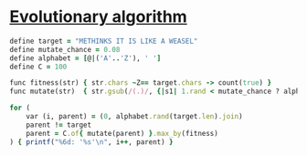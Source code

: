 [1]: http://rosettacode.org/wiki/Evolutionary_algorithm

# [Evolutionary algorithm][1]

```ruby
define target = "METHINKS IT IS LIKE A WEASEL"
define mutate_chance = 0.08
define alphabet = [@|('A'..'Z'), ' ']
define C = 100

func fitness(str) { str.chars ~Z== target.chars -> count(true) }
func mutate(str)  { str.gsub(/(.)/, {|s1| 1.rand < mutate_chance ? alphabet.pick : s1 }) }

for (
    var (i, parent) = (0, alphabet.rand(target.len).join)
    parent != target
    parent = C.of{ mutate(parent) }.max_by(fitness)
) { printf("%6d: '%s'\n", i++, parent) }
```
